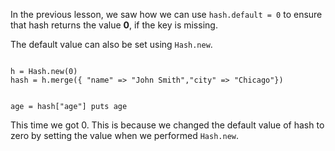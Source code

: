 In the previous lesson, we saw
how we can use `hash.default = 0`
to ensure
that hash returns the value
**0**, if the key is missing.

The default value can also be
set using `Hash.new`.

<codeblock language="ruby" type="lesson">
<code>
h = Hash.new(0)
hash = h.merge({ "name" => "John Smith","city" => "Chicago"})

age = hash["age"]
puts age
</code>
</codeblock>

This time we got 0.
This is because we changed
the default value of hash
to zero by setting the value
when we performed `Hash.new`.